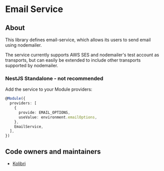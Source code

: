 # Email Service

## About

This library defines email-service, which allows its users to send email using nodemailer.

The service currently supports AWS SES and nodemailer's test account as transports, but can easily be extended to include other transports supported by nodemailer.

### NestJS Standalone - not recommended

Add the service to your Module providers:

```typescript
@Module({
  providers: [
    {
      provide: EMAIL_OPTIONS,
      useValue: environment.emailOptions,
    },
    EmailService,
  ],
})
```

## Code owners and maintainers

- [Kolibri](https://github.com/orgs/island-is/teams/kolibri/members)
